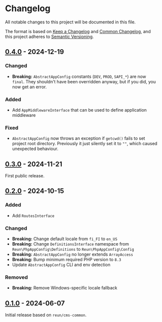 # Changelog

All notable changes to this project will be documented in this file.

The format is based on [Keep a Changelog](https://keepachangelog.com/en/1.1.0/)
and [Common Changelog](https://common-changelog.org/), and this project adheres
to [Semantic Versioning](https://semver.org/spec/v2.0.0.html).

## [0.4.0] - 2024-12-19

### Changed

- **Breaking:** `AbstractAppConfig` constants (`DEV`, `PROD`, `SAPI_*`) are now
  `final`. They shouldn't have been overridden anyway, but if you did, you now
  get an error.

### Added

- Add `AppMiddlewareInterface` that can be used to define application middleware

### Fixed

- `AbstractAppConfig` now throws an exception if `getcwd()` fails to set project
  root directory. Previously it just silently set it to `""`, which caused
  unexpected behaviour.

## [0.3.0] - 2024-11-21

First public release.

## [0.2.0] - 2024-10-15

### Added

- Add `RoutesInterface`

### Changed

- **Breaking:** Change default locale from `fi_FI` to `en_US`
- **Breaking:** Change `DefinitionsInterface` namespace from `Reun\PhpAppConfig\Definitions` to `Reun\PhpAppConfig\Config`
- **Breaking:** `AbstractAppConfig` no longer extends `ArrayAccess`
- **Breaking:** Bump minimum required PHP version to `8.3`
- Update `AbstractAppConfig` CLI and env detection

### Removed

- **Breaking:** Remove Windows-specific locale fallback

## [0.1.0] - 2024-06-07

Initial release based on `reun/cms-common`.

[0.4.0]: https://github.com/Reun-Media/php-app-config/releases/tag/0.4.0
[0.3.0]: https://github.com/Reun-Media/php-app-config/releases/tag/0.3.0
[0.2.0]: https://github.com/Reun-Media/php-app-config/releases/tag/0.2.0
[0.1.0]: https://github.com/Reun-Media/php-app-config/releases/tag/0.1.0
